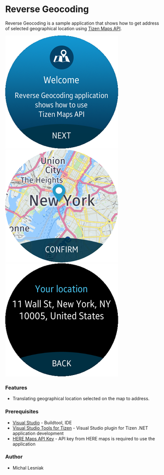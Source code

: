 # Reverse Geocoding
Reverse Geocoding is a sample application that shows how to get address of selected geographical location using [Tizen Maps API](https://developer.tizen.org/dev-guide/csapi/api/Tizen.Maps.html).

![WelcomePage](./Screenshots/reverse_geocoding_welcome_page.png)
![MainPage](./Screenshots/reverse_geocoding_main_page.png)
![ResultsPage](./Screenshots/reverse_geocoding_results_page.png)

### Features
* Translating geographical location selected on the map to address.

### Prerequisites
* [Visual Studio](https://www.visualstudio.com/) - Buildtool, IDE
* [Visual Studio Tools for Tizen](https://developer.tizen.org/development/visual-studio-tools-tizen/installing-visual-studio-tools-tizen) - Visual Studio plugin for Tizen .NET application development
* [HERE Maps API Key](https://developer.here.com/plans) - API key from HERE maps is required to use the application

### Author
* Michal Lesniak